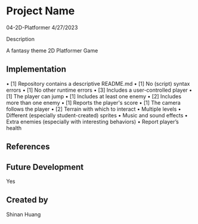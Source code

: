 # Project Name

  04-2D-Platformer
  4/27/2023

Description

  A fantasy theme 2D Platformer Game

## Implementation

•	[1] Repository contains a descriptive README.md
•	[1] No (script) syntax errors
•	[1] No other runtime errors
•	[3] Includes a user-controlled player
•	[1] The player can jump
•	[1] Includes at least one enemy
•	[2] Includes more than one enemy
•	[1] Reports the player's score
•	[1] The camera follows the player
•	[2] Terrain with which to interact
•	Multiple levels
•	Different (especially student-created) sprites
•	Music and sound effects
•	Extra enemies (especially with interesting behaviors)
•	Report player’s health

## References

## Future Development

  Yes

## Created by

  Shinan Huang
